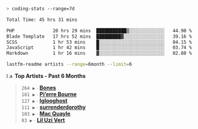 ```zsh
> coding-stats --range=7d
```

<!--START_SECTION:waka-->

```txt
Total Time: 45 hrs 31 mins

PHP              20 hrs 29 mins  ███████████▒░░░░░░░░░░░░░   44.90 %
Blade Template   17 hrs 52 mins  █████████▓░░░░░░░░░░░░░░░   39.16 %
SCSS             1 hr 53 mins    █░░░░░░░░░░░░░░░░░░░░░░░░   04.15 %
JavaScript       1 hr 42 mins    █░░░░░░░░░░░░░░░░░░░░░░░░   03.74 %
Markdown         1 hr 16 mins    ▓░░░░░░░░░░░░░░░░░░░░░░░░   02.80 %
```

<!--END_SECTION:waka-->

```zsh
lastfm-readme artists --range=6month --limit=6
```

<!--START_LASTFM_ARTISTS:{"period": "6month", "rows": 6}-->
<a href="https://last.fm" target="_blank"><img src="https://user-images.githubusercontent.com/17434202/215290617-e793598d-d7c9-428f-9975-156db1ba89cc.svg" alt="Last.fm Logo" width="18" height="13"/></a> **Top Artists - Past 6 Months**

> `264 ▶️` ∙ **[Bones](https://www.last.fm/music/Bones)**<br/>
> `181 ▶️` ∙ **[Pi’erre Bourne](https://www.last.fm/music/Pi%E2%80%99erre+Bourne)**<br/>
> `127 ▶️` ∙ **[Iglooghost](https://www.last.fm/music/Iglooghost)**<br/>
> `111 ▶️` ∙ **[surrenderdorothy](https://www.last.fm/music/surrenderdorothy)**<br/>
> `103 ▶️` ∙ **[Mac Quayle](https://www.last.fm/music/Mac+Quayle)**<br/>
> `83 ▶️` ∙ **[Lil Uzi Vert](https://www.last.fm/music/Lil+Uzi+Vert)**<br/>
<!--END_LASTFM_ARTISTS-->
